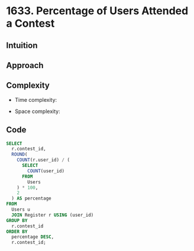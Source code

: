 # 1633. Percentage of Users Attended a Contest

## Intuition

## Approach
<!-- Describe your approach to solving the problem. -->

## Complexity

- Time complexity:
<!-- Add your time complexity here, e.g. $$O(n)$$ -->

- Space complexity:
<!-- Add your space complexity here, e.g. $$O(n)$$ -->

## Code

```sql
SELECT
  r.contest_id,
  ROUND(
    COUNT(r.user_id) / (
      SELECT
        COUNT(user_id)
      FROM
        Users
    ) * 100,
    2
  ) AS percentage
FROM
  Users u
  JOIN Register r USING (user_id)
GROUP BY
  r.contest_id
ORDER BY
  percentage DESC,
  r.contest_id;
```
